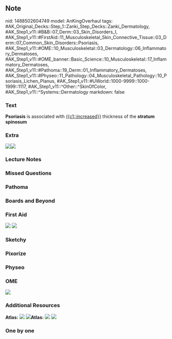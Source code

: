 ## Note
nid: 1488502604749
model: AnKingOverhaul
tags: #AK_Original_Decks::Step_1::Zanki_Step_Decks::Zanki_Dermatology, #AK_Step1_v11::#B&B::07_Derm::03_Skin_Disorders_I, #AK_Step1_v11::#FirstAid::11_Musculoskeletal_Skin_Connective_Tissue::03_Derm::07_Common_Skin_Disorders::Psoriasis, #AK_Step1_v11::#OME::10_Musculoskeletal::03_Dermatology::06_Inflammatory_Dermatoses, #AK_Step1_v11::#OME_banner::Basic_Science::10_Musculoskeletal::17_Inflammatory_Dermatoses, #AK_Step1_v11::#Pathoma::19_Derm::01_Inflammatory_Dermatoses, #AK_Step1_v11::#Physeo::11_Pathology::04_Musculoskeletal_Pathology::10_Psoriasis_Lichen_Planus, #AK_Step1_v11::#UWorld::1000-9999::1000-1999::1117, #AK_Step1_v11::^Other::^SkinOfColor, #AK_Step1_v11::^Systems::Dermatology
markdown: false

### Text
<div>
  <b>Psoriasis</b> is associated with <u>{{c1::increased}}</u>
  thickness of the <b>stratum spinosum</b>
</div>

### Extra
<img src="paste-474366252941757.jpg"><img src=
"paste-8bbba90a53ad34e0c4993b2d5ba5508fd8139bf1.png">

### Lecture Notes


### Missed Questions


### Pathoma


### Boards and Beyond


### First Aid
<img src="tmpmqPlHm.png"> <img src="tmpmqPlHm.png">

### Sketchy


### Pixorize


### Physeo


### OME
<div class="ome-widget">
  <a href=
  "https://onlinemeded.org/spa/musculoskeletal/inflammatory-dermatoses/acquire?ref=anki">
  <img src="_OME_AnkiFlashcards_Lesson_5.png"></a>
</div>

### Additional Resources
<b>Atlas:</b> <img src="tmp7jURhO.png"> <img src=
"tmpbMLix8.png"><b>Atlas:</b> <img src="tmp7jURhO.png"> <img src=
"tmpbMLix8.png">

### One by one

